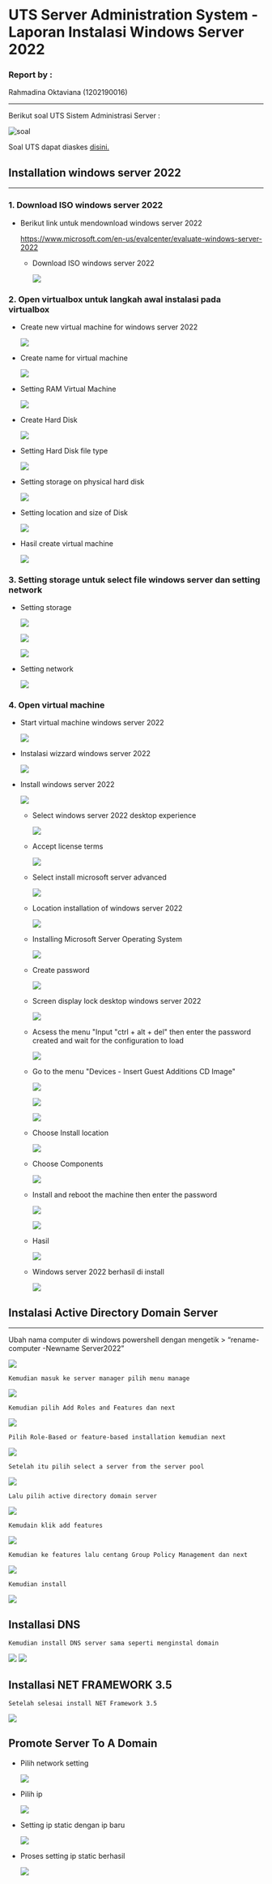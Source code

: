 # UTS Server Administration System - Laporan Instalasi Windows Server 2022

### Report by :

Rahmadina Oktaviana (1202190016)
___

Berikut soal UTS Sistem Administrasi Server :

![soal](asset/1.jpg)

Soal UTS dapat diaskes [disini.](https://yptorid-my.sharepoint.com/:w:/g/personal/aldo_ittelkom-sby_ac_id/EahwnD4AudVAqCDtSDN9JVsBTLMMU-hBAnMwq-2TthH9dA?e=gpexdw)

## Installation windows server 2022
---
### 1. Download ISO windows server 2022

- Berikut link untuk mendownload windows server 2022

    https://www.microsoft.com/en-us/evalcenter/evaluate-windows-server-2022
        
    - Download ISO windows server 2022

        ![](asset/2.jpg)
    
### 2. Open virtualbox untuk langkah awal instalasi pada virtualbox
    
- Create new virtual machine for windows server 2022

    ![](asset/3.jpg)

- Create name for virtual machine

    ![](asset/4.jpg)

- Setting RAM Virtual Machine

    ![](asset/5.jpg)
    
- Create Hard Disk
    
    ![](asset/6.jpg)
    
- Setting Hard Disk file type
    
    ![](asset/7.jpg)

- Setting storage on physical hard disk

    ![](asset/8.jpg)
    
- Setting location and size of Disk
    
    ![](asset/9.jpg)

- Hasil create virtual machine

    ![](asset/10.jpg)

### 3. Setting storage untuk select file windows server dan setting network 

- Setting storage

    ![](asset/11.jpg)

    ![](asset/12.jpg)

    ![](asset/13.jpg)


- Setting network

    ![](asset/14.jpg)
    

### 4. Open virtual machine

- Start virtual machine windows server 2022

    ![](asset/15.jpg)

- Instalasi wizzard windows server 2022

    ![](asset/16.jpg)

- Install windows server 2022

    ![](asset/17.jpg)

    - Select windows server 2022 desktop experience  
            
        ![](asset/18.jpg)

    - Accept license terms
            
        ![](asset/19.jpg)

    - Select install microsoft server advanced
            
        ![](asset/20.jpg)

    - Location installation of windows server 2022

         ![](asset/21.jpg)

    - Installing Microsoft Server Operating System

         ![](asset/22.jpg)

    - Create password 

         ![](asset/23.jpg)
    
    - Screen display lock desktop windows server 2022

         ![](asset/24.jpg)

    - Acsess the menu "Input "ctrl + alt + del" then enter the password created and wait for the configuration to load 

         ![](asset/25.jpg)
    
    - Go to the menu "Devices - Insert Guest Additions CD Image" 

         ![](asset/26.jpg)

         ![](asset/27.jpg)

         ![](asset/28.jpg)

    - Choose Install location

         ![](asset/29.jpg)

    - Choose Components

         ![](asset/30.jpg)

    - Install and reboot the machine then enter the password

         ![](asset/32.jpg)

         ![](asset/33.jpg)

    - Hasil

         ![](asset/34.jpg)

    - Windows server 2022 berhasil di install

         ![](asset/35.jpg)

## Instalasi Active Directory Domain Server
---


Ubah nama computer di windows powershell dengan mengetik > “rename-computer -Newname Server2022”

![](asset/36.jpg)

```
Kemudian masuk ke server manager pilih menu manage 
```

![](asset/37.jpg)

```
Kemudian pilih Add Roles and Features dan next
```

![](asset/38.jpg)

```
Pilih Role-Based or feature-based installation kemudian next
```

![](asset/39.jpg)

```
Setelah itu pilih select a server from the server pool

```
![](asset/40.jpg)
```
Lalu pilih active directory domain server
```
![](asset/41.jpg)
```
Kemudain klik add features
```
![](asset/42.jpg)

```
Kemudian ke features lalu centang Group Policy Management dan next
```
![](asset/43.jpg)
```
Kemudian install
```

![](asset/44.jpg)


## Installasi DNS

```
Kemudian install DNS server sama seperti menginstal domain 
```
![](asset/49.jpg)
![](asset/50.jpg)

## Installasi NET FRAMEWORK 3.5

```
Setelah selesai install NET Framework 3.5
```

![](asset/51.jpg)

## Promote Server To A Domain

- Pilih network setting
  
    ![](asset/45.jpg)
- Pilih ip
  
    ![](asset/46.jpg)
- Setting ip static dengan ip baru
  
    ![](asset/47.jpg)
- Proses setting ip static berhasil
  
    ![](asset/48.jpg)


